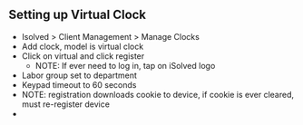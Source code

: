 ## Setting up Virtual Clock
- Isolved > Client Management > Manage Clocks
- Add clock, model is virtual clock
- Click on virtual and click register
	- NOTE: If ever need to log in, tap on iSolved logo
- Labor group set to department
- Keypad timeout to 60 seconds
- NOTE: registration downloads cookie to device, if cookie is ever cleared, must re-register device
- 